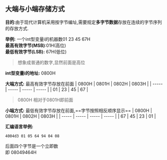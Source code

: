 ## 大端与小端存储方式
**目的**:由于现代计算机采用按字节编址,需要规定**多字节数据**存放在连续的字节序列的存放方式.

**举例:** 一个int型变量i的机器数01 23 45 67H  
**最高有效字节(MSB)**:01H(高位)  
**最低有效字节(LSB):** 67H(低位)
> 想象成普通的数字,显然前面是高位

**int型变量i的地址:** 0800H

**大端方式:** 最高有效字节存放在前面
| 0800H | 0801H | 0802H | 0803H |
| ----- | ----- | ----- | ----- |
| 01    | 23    | 45    | 67    |
> 0800H 相对于0801H即前面

**小端方式:** 最低有效字节存放在前面,==字节按照相反顺序显示==
| 0800H | 0801H | 0802H | 0803H |
| ----- | ----- | ----- | ----- |
| 67    | 45    | 23    | 01    |

**汇编语言举例:**
```
4004d3 01 05 64 94 04 08
```
后面四个字节是一个立即数  
即 08049464H